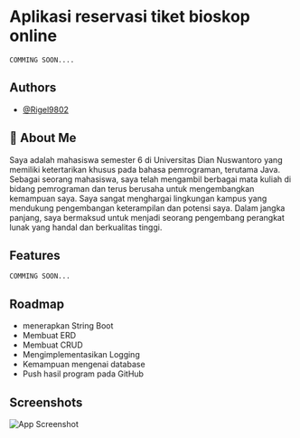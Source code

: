 # Aplikasi reservasi tiket bioskop online

    COMMING SOON....

## Authors

- [@Rigel9802](https://www.github.com/Rigel9802)

## 🚀 About Me

Saya adalah mahasiswa semester 6 di Universitas Dian Nuswantoro yang memiliki ketertarikan khusus pada bahasa pemrograman, terutama Java. Sebagai seorang mahasiswa, saya telah mengambil berbagai mata kuliah di bidang pemrograman dan terus berusaha untuk mengembangkan kemampuan saya. Saya sangat menghargai lingkungan kampus yang mendukung pengembangan keterampilan dan potensi saya. Dalam jangka panjang, saya bermaksud untuk menjadi seorang pengembang perangkat lunak yang handal dan berkualitas tinggi.

## Features

    COMMING SOON...

## Roadmap

- menerapkan String Boot
- Membuat ERD
- Membuat CRUD
- Mengimplementasikan Logging
- Kemampuan mengenai database
- Push hasil program pada GitHub

## Screenshots

![App Screenshot](https://user-images.githubusercontent.com/79635999/229368256-e2f3d64e-e09c-400b-9b3b-cd37267b76b3.png)
